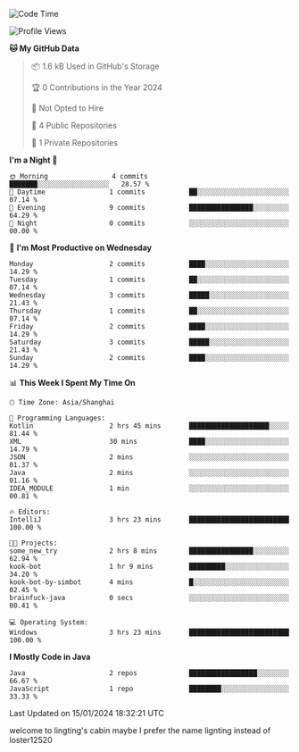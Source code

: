 <!--START_SECTION:waka-->
![Code Time](http://img.shields.io/badge/Code%20Time-25%20hrs%204%20mins-blue)

![Profile Views](http://img.shields.io/badge/Profile%20Views-0-blue)

**🐱 My GitHub Data** 

> 📦 1.6 kB Used in GitHub's Storage 
 > 
> 🏆 0 Contributions in the Year 2024
 > 
> 🚫 Not Opted to Hire
 > 
> 📜 4 Public Repositories 
 > 
> 🔑 1 Private Repositories 
 > 
**I'm a Night 🦉** 

```text
🌞 Morning                4 commits           ███████░░░░░░░░░░░░░░░░░░   28.57 % 
🌆 Daytime                1 commits           ██░░░░░░░░░░░░░░░░░░░░░░░   07.14 % 
🌃 Evening                9 commits           ████████████████░░░░░░░░░   64.29 % 
🌙 Night                  0 commits           ░░░░░░░░░░░░░░░░░░░░░░░░░   00.00 % 
```
📅 **I'm Most Productive on Wednesday** 

```text
Monday                   2 commits           ████░░░░░░░░░░░░░░░░░░░░░   14.29 % 
Tuesday                  1 commits           ██░░░░░░░░░░░░░░░░░░░░░░░   07.14 % 
Wednesday                3 commits           █████░░░░░░░░░░░░░░░░░░░░   21.43 % 
Thursday                 1 commits           ██░░░░░░░░░░░░░░░░░░░░░░░   07.14 % 
Friday                   2 commits           ████░░░░░░░░░░░░░░░░░░░░░   14.29 % 
Saturday                 3 commits           █████░░░░░░░░░░░░░░░░░░░░   21.43 % 
Sunday                   2 commits           ████░░░░░░░░░░░░░░░░░░░░░   14.29 % 
```


📊 **This Week I Spent My Time On** 

```text
🕑︎ Time Zone: Asia/Shanghai

💬 Programming Languages: 
Kotlin                   2 hrs 45 mins       ████████████████████░░░░░   81.44 % 
XML                      30 mins             ████░░░░░░░░░░░░░░░░░░░░░   14.79 % 
JSON                     2 mins              ░░░░░░░░░░░░░░░░░░░░░░░░░   01.37 % 
Java                     2 mins              ░░░░░░░░░░░░░░░░░░░░░░░░░   01.16 % 
IDEA_MODULE              1 min               ░░░░░░░░░░░░░░░░░░░░░░░░░   00.81 % 

🔥 Editors: 
IntelliJ                 3 hrs 23 mins       █████████████████████████   100.00 % 

🐱‍💻 Projects: 
some_new_try             2 hrs 8 mins        ████████████████░░░░░░░░░   62.94 % 
kook-bot                 1 hr 9 mins         █████████░░░░░░░░░░░░░░░░   34.20 % 
kook-bot-by-simbot       4 mins              █░░░░░░░░░░░░░░░░░░░░░░░░   02.45 % 
brainfuck-java           0 secs              ░░░░░░░░░░░░░░░░░░░░░░░░░   00.41 % 

💻 Operating System: 
Windows                  3 hrs 23 mins       █████████████████████████   100.00 % 
```

**I Mostly Code in Java** 

```text
Java                     2 repos             █████████████████░░░░░░░░   66.67 % 
JavaScript               1 repo              ████████░░░░░░░░░░░░░░░░░   33.33 % 
```




 Last Updated on 15/01/2024 18:32:21 UTC
<!--END_SECTION:waka-->
welcome to lingting's cabin
maybe I prefer the name lignting instead of loster12520
